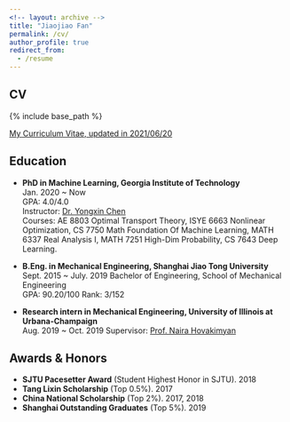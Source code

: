 ```yaml
---
<!-- layout: archive -->
title: "Jiaojiao Fan"
permalink: /cv/
author_profile: true
redirect_from:
  - /resume
---
```


## CV

{% include base_path %}

[My Curriculum Vitae, updated in 2021/06/20](http://sbyebss.github.io/files/Research_CV.pdf)

## Education

- **PhD in Machine Learning, Georgia Institute of Technology**  
  Jan. 2020 ~ Now  
  GPA: 4.0/4.0  
  Instructor: [Dr. Yongxin Chen](https://yongxin.ae.gatech.edu/)  
  Courses: AE 8803 Optimal Transport Theory, ISYE 6663 Nonlinear Optimization, CS 7750 Math Foundation Of Machine Learning, MATH 6337 Real Analysis I, MATH 7251 High-Dim Probability, CS 7643 Deep Learning.

- **B.Eng. in Mechanical Engineering, Shanghai Jiao Tong University**  
  Sept. 2015 ~ July. 2019
  Bachelor of Engineering, School of Mechanical Engineering  
  GPA: 90.20/100 Rank: 3/152

- **Research intern in Mechanical Engineering, University of Illinois at Urbana-Champaign**  
  Aug. 2019 ~ Oct. 2019
  Supervisor: [Prof. Naira Hovakimyan](http://naira.mechse.illinois.edu/sciencex_teams/naira-hovakimyan/)

## Awards & Honors

- **SJTU Pacesetter Award** (Student Highest Honor in SJTU). 2018
- **Tang Lixin Scholarship** (Top 0.5%). 2017
- **China National Scholarship** (Top 2%). 2017, 2018
- **Shanghai Outstanding Graduates** (Top 5%). 2019
